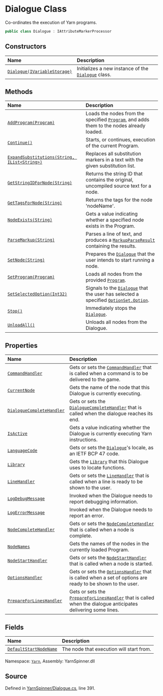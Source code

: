 # Dialogue Class

Co-ordinates the execution of Yarn programs.


```csharp
public class Dialogue : IAttributeMarkerProcessor
```



## Constructors
|Name|Description|
|:---|:---|
|[`Dialogue(IVariableStorage)`](/api/csharp/yarn/dialogue._ctor-ivariablestorage-.md)| Initializes a new instance of the [`Dialogue`](/api/csharp/yarn/dialogue.md) class. |
## Methods
|Name|Description|
|:---|:---|
|[`AddProgram(Program)`](/api/csharp/yarn/dialogue.addprogram-program-.md)| Loads the nodes from the specified [`Program`](/api/csharp/yarn/program.md), and adds them to the nodes already loaded. |
|[`Continue()`](/api/csharp/yarn/dialogue.continue.md)| Starts, or continues, execution of the current Program. |
|[`ExpandSubstitutions(String, IList<String>)`](/api/csharp/yarn/dialogue.expandsubstitutions-system.string,system.collections.generic.ilist-system.string--.md)| Replaces all substitution markers in a text with the given substitution list. |
|[`GetStringIDForNode(String)`](/api/csharp/yarn/dialogue.getstringidfornode-system.string-.md)| Returns the string ID that contains the original, uncompiled source text for a node. |
|[`GetTagsForNode(String)`](/api/csharp/yarn/dialogue.gettagsfornode-system.string-.md)| Returns the tags for the node 'nodeName'. |
|[`NodeExists(String)`](/api/csharp/yarn/dialogue.nodeexists-system.string-.md)| Gets a value indicating whether a specified node exists in the Program. |
|[`ParseMarkup(String)`](/api/csharp/yarn/dialogue.parsemarkup-system.string-.md)| Parses a line of text, and produces a [`MarkupParseResult`](/api/csharp/yarn.markup/markupparseresult.md) containing the results. |
|[`SetNode(String)`](/api/csharp/yarn/dialogue.setnode-system.string-.md)| Prepares the [`Dialogue`](/api/csharp/yarn/dialogue.md) that the user intends to start running a node. |
|[`SetProgram(Program)`](/api/csharp/yarn/dialogue.setprogram-program-.md)| Loads all nodes from the provided [`Program`](/api/csharp/yarn/program.md). |
|[`SetSelectedOption(Int32)`](/api/csharp/yarn/dialogue.setselectedoption-system.int32-.md)| Signals to the [`Dialogue`](/api/csharp/yarn/dialogue.md) that the user has selected a specified [`OptionSet.Option`](/api/csharp/yarn/optionset.option.md). |
|[`Stop()`](/api/csharp/yarn/dialogue.stop.md)| Immediately stops the [`Dialogue`](/api/csharp/yarn/dialogue.md). |
|[`UnloadAll()`](/api/csharp/yarn/dialogue.unloadall.md)| Unloads all nodes from the Dialogue. |
## Properties
|Name|Description|
|:---|:---|
|[`CommandHandler`](/api/csharp/yarn/dialogue.commandhandler.md)| Gets or sets the [`CommandHandler`](/api/csharp/yarn/commandhandler.md) that is called when a command is to be delivered to the game. |
|[`CurrentNode`](/api/csharp/yarn/dialogue.currentnode.md)| Gets the name of the node that this Dialogue is currently executing. |
|[`DialogueCompleteHandler`](/api/csharp/yarn/dialogue.dialoguecompletehandler.md)| Gets or sets the [`DialogueCompleteHandler`](/api/csharp/yarn/dialoguecompletehandler.md) that is called when the dialogue reaches its end. |
|[`IsActive`](/api/csharp/yarn/dialogue.isactive.md)| Gets a value indicating whether the Dialogue is currently executing Yarn instructions. |
|[`LanguageCode`](/api/csharp/yarn/dialogue.languagecode.md)| Gets or sets the [`Dialogue`](/api/csharp/yarn/dialogue.md)'s locale, as an IETF BCP 47 code. |
|[`Library`](/api/csharp/yarn/dialogue.library.md)| Gets the [`Library`](/api/csharp/yarn/library.md) that this Dialogue uses to locate functions. |
|[`LineHandler`](/api/csharp/yarn/dialogue.linehandler.md)| Gets or sets the [`LineHandler`](/api/csharp/yarn/linehandler.md) that is called when a line is ready to be shown to the user. |
|[`LogDebugMessage`](/api/csharp/yarn/dialogue.logdebugmessage.md)| Invoked when the Dialogue needs to report debugging information. |
|[`LogErrorMessage`](/api/csharp/yarn/dialogue.logerrormessage.md)| Invoked when the Dialogue needs to report an error. |
|[`NodeCompleteHandler`](/api/csharp/yarn/dialogue.nodecompletehandler.md)| Gets or sets the [`NodeCompleteHandler`](/api/csharp/yarn/nodecompletehandler.md) that is called when a node is complete. |
|[`NodeNames`](/api/csharp/yarn/dialogue.nodenames.md)| Gets the names of the nodes in the currently loaded Program. |
|[`NodeStartHandler`](/api/csharp/yarn/dialogue.nodestarthandler.md)| Gets or sets the [`NodeStartHandler`](/api/csharp/yarn/nodestarthandler.md) that is called when a node is started. |
|[`OptionsHandler`](/api/csharp/yarn/dialogue.optionshandler.md)| Gets or sets the [`OptionsHandler`](/api/csharp/yarn/optionshandler.md) that is called when a set of options are ready to be shown to the user. |
|[`PrepareForLinesHandler`](/api/csharp/yarn/dialogue.prepareforlineshandler.md)| Gets or sets the [`PrepareForLinesHandler`](/api/csharp/yarn/dialogue.prepareforlineshandler.md) that is called when the dialogue anticipates delivering some lines. |
## Fields
|Name|Description|
|:---|:---|
|[`DefaultStartNodeName`](/api/csharp/yarn/dialogue.defaultstartnodename.md)|The node that execution will start from.|
<div class="class-metadata">

Namespace: [`Yarn`](/api/csharp/yarn/README.md), Assembly: YarnSpinner.dll
</div>

## Source
Defined in [YarnSpinner/Dialogue.cs](https://github.com/YarnSpinnerTool/YarnSpinner//blob/develop/YarnSpinner/Dialogue.cs#L391), line 391.
